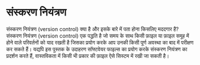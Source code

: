 # संस्करण नियंत्रण

संस्करण नियंत्रण (version control) क्या है और इसके बारे में पता होना किसलिए मददगार है? संस्करण नियंत्रण (version control) एक पद्धति है जो समय के साथ किसी फ़ाइल या फ़ाइल समूह में होने वाले परिवर्तनों को याद रखती है जिसका प्रयोग करके आप उनकी किसी पूर्ण अवस्था का बाद में परीक्षण कर सकते हैं। यद्यपि इस पुस्तक के उदाहरण सॉफ्टवेयर फाइल्स का प्रयोग करके संस्करण नियंत्रण का प्रदर्शन करते हैं, वास्तविकता में किसी भी प्रकार की फ़ाइल ऐसे सिस्टम में रखी जा सकती है।
